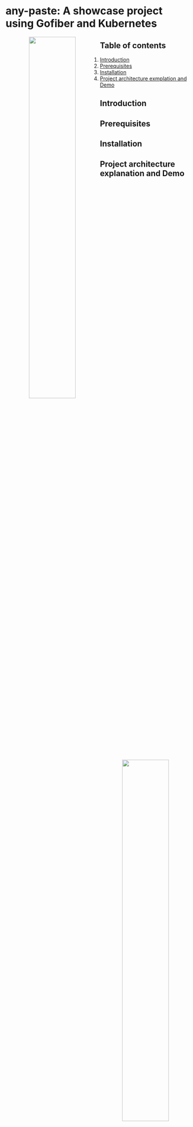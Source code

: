 # any-paste: A showcase project using Gofiber and Kubernetes

<p align="center">
     <img src="https://gofiber.io/assets/images/logo.svg" align="left" width="50%">
     <img src="https://avatars.githubusercontent.com/u/13629408?s=200&v=4" align="right" width="50%">
</p>



## Table of contents

1. [Introduction](#introduction)
2. [Prerequisites](#prerequisites)
3. [Installation](#installation)
4. [Project architecture exmplation and Demo](#project-architecture-explanation-and-demo)

## Introduction

## Prerequisites

## Installation

## Project architecture explanation and Demo
